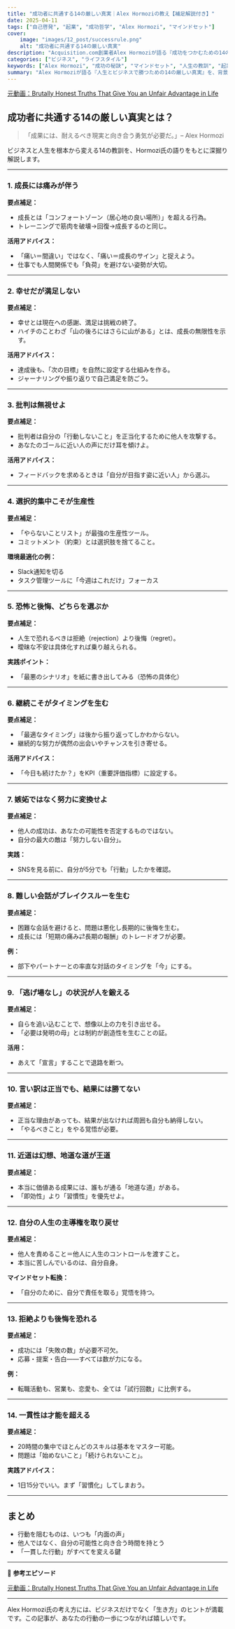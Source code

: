 ```yaml
---
title: "成功者に共通する14の厳しい真実｜Alex Hormoziの教え【補足解説付き】"
date: 2025-04-11
tags: ["自己啓発", "起業", "成功哲学", "Alex Hormozi", "マインドセット"]
cover:
    image: "images/12_post/successrule.png"
    alt: "成功者に共通する14の厳しい真実"
description: "Acquisition.com創業者Alex Hormoziが語る『成功をつかむための14の厳しい真実』を詳しく解説。痛みと成長、集中と継続、後悔と挑戦など、人生とビジネスで結果を出すための思考法と実践アドバイスをまとめた完全ガイド。"
categories: ["ビジネス", "ライフスタイル"]
keywords: ["Alex Hormozi", "成功の秘訣", "マインドセット", "人生の教訓", "起業家精神"]
summary: "Alex Hormoziが語る『人生とビジネスで勝つための14の厳しい真実』を、背景知識・実用例・マインドセットの観点から詳しく解説。"
---
```


[元動画：Brutally Honest Truths That Give You an Unfair Advantage in Life](https://www.youtube.com/watch?v=MzAIP_WJ-jE&t=611s)

## 成功者に共通する14の厳しい真実とは？

> 「成果には、耐えるべき現実と向き合う勇気が必要だ。」– Alex Hormozi

ビジネスと人生を根本から変える14の教訓を、Hormozi氏の語りをもとに深掘り解説します。

---

### 1. 成長には痛みが伴う

**要点補足：**
- 成長とは「コンフォートゾーン（居心地の良い場所）」を超える行為。
- トレーニングで筋肉を破壊→回復→成長するのと同じ。

**活用アドバイス：**
- 「痛い＝間違い」ではなく、「痛い＝成長のサイン」と捉えよう。
- 仕事でも人間関係でも「負荷」を避けない姿勢が大切。

---

### 2. 幸せだが満足しない

**要点補足：**
- 幸せとは現在への感謝、満足は挑戦の終了。
- ハイチのことわざ「山の後ろにはさらに山がある」とは、成長の無限性を示す。

**活用アドバイス：**
- 達成後も、「次の目標」を自然に設定する仕組みを作る。
- ジャーナリングや振り返りで自己満足を防ごう。

---

### 3. 批判は無視せよ

**要点補足：**
- 批判者は自分の「行動しないこと」を正当化するために他人を攻撃する。
- あなたのゴールに近い人の声にだけ耳を傾けよ。

**活用アドバイス：**
- フィードバックを求めるときは「自分が目指す姿に近い人」から選ぶ。

---

### 4. 選択的集中こそが生産性

**要点補足：**
- 「やらないことリスト」が最強の生産性ツール。
- コミットメント（約束）とは選択肢を捨てること。

**環境最適化の例：**
- Slack通知を切る
- タスク管理ツールに「今週はこれだけ」フォーカス

---

### 5. 恐怖と後悔、どちらを選ぶか

**要点補足：**
- 人生で恐れるべきは拒絶（rejection）より後悔（regret）。
- 曖昧な不安は具体化すれば乗り越えられる。

**実践ポイント：**
- 「最悪のシナリオ」を紙に書き出してみる（恐怖の具体化）

---

### 6. 継続こそがタイミングを生む

**要点補足：**
- 「最適なタイミング」は後から振り返ってしかわからない。
- 継続的な努力が偶然の出会いやチャンスを引き寄せる。

**活用アドバイス：**
- 「今日も続けたか？」をKPI（重要評価指標）に設定する。

---

### 7. 嫉妬ではなく努力に変換せよ

**要点補足：**
- 他人の成功は、あなたの可能性を否定するものではない。
- 自分の最大の敵は「努力しない自分」。

**実践：**
- SNSを見る前に、自分が5分でも「行動」したかを確認。

---

### 8. 難しい会話がブレイクスルーを生む

**要点補足：**
- 困難な会話を避けると、問題は悪化し長期的に後悔を生む。
- 成長には「短期の痛み⇄長期の報酬」のトレードオフが必要。

**例：**
- 部下やパートナーとの率直な対話のタイミングを「今」にする。

---

### 9. 「逃げ場なし」の状況が人を鍛える

**要点補足：**
- 自らを追い込むことで、想像以上の力を引き出せる。
- 「必要は発明の母」とは制約が創造性を生むことの証。

**活用：**
- あえて「宣言」することで退路を断つ。

---

### 10. 言い訳は正当でも、結果には勝てない

**要点補足：**
- 正当な理由があっても、結果が出なければ周囲も自分も納得しない。
- 「やるべきこと」をやる覚悟が必要。

---

### 11. 近道は幻想、地道な道が王道

**要点補足：**
- 本当に価値ある成果には、誰もが通る「地道な道」がある。
- 「即効性」より「習慣性」を優先せよ。

---

### 12. 自分の人生の主導権を取り戻せ

**要点補足：**
- 他人を責めること＝他人に人生のコントロールを渡すこと。
- 本当に苦しんでいるのは、自分自身。

**マインドセット転換：**
- 「自分のために、自分で責任を取る」覚悟を持つ。

---

### 13. 拒絶よりも後悔を恐れる

**要点補足：**
- 成功には「失敗の数」が必要不可欠。
- 応募・提案・告白――すべては数が力になる。

**例：**
- 転職活動も、営業も、恋愛も、全ては「試行回数」に比例する。

---

### 14. 一貫性は才能を超える

**要点補足：**
- 20時間の集中でほとんどのスキルは基本をマスター可能。
- 問題は「始めないこと」「続けられないこと」。

**実践アドバイス：**
- 1日15分でいい。まず「習慣化」してしまおう。

---

## まとめ

- 行動を阻むものは、いつも「内面の声」
- 他人ではなく、自分の可能性と向き合う時間を持とう
- 「一貫した行動」がすべてを変える鍵

---

📌 **参考エピソード** 

[元動画：Brutally Honest Truths That Give You an Unfair Advantage in Life](https://www.youtube.com/watch?v=MzAIP_WJ-jE&t=611s)

---

Alex Hormozi氏の考え方には、ビジネスだけでなく「生き方」のヒントが満載です。この記事が、あなたの行動の一歩につながれば嬉しいです。
